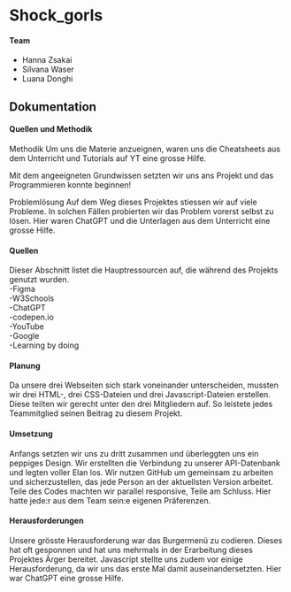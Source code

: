 # Shock_gorls

#### Team 
- Hanna Zsakai
- Silvana Waser
- Luana Donghi 

## Dokumentation


#### Quellen und Methodik

Methodik
Um uns die Materie anzueignen, waren uns die Cheatsheets aus dem Unterricht und Tutorials auf YT eine grosse Hilfe. 

Mit dem angeeigneten Grundwissen setzten wir uns ans Projekt und das Programmieren konnte beginnen!

Problemlösung
Auf dem Weg dieses Projektes stiessen wir auf viele Probleme. In solchen Fällen probierten wir das Problem vorerst selbst zu lösen. Hier waren ChatGPT und die Unterlagen aus dem Unterricht eine grosse Hilfe.


#### Quellen

Dieser Abschnitt listet die Hauptressourcen auf, die während des Projekts genutzt wurden. <br>
-Figma <br>
-W3Schools <br>
-ChatGPT  <br>
-codepen.io <br>
-YouTube <br>
-Google <br>
-Learning by doing <br>


#### Planung
Da unsere drei Webseiten sich stark voneinander unterscheiden, mussten wir drei HTML-, drei CSS-Dateien und drei Javascript-Dateien erstellen. Diese teilten wir gerecht unter den drei Mitgliedern auf. So leistete jedes Teammitglied seinen Beitrag zu diesem Projekt. 

#### Umsetzung
Anfangs setzten wir uns zu dritt zusammen und überleggten uns ein peppiges Design. Wir erstellten die Verbindung zu unserer API-Datenbank und legten voller Elan los. Wir nutzen GitHub um gemeinsam zu arbeiten und sicherzustellen, das jede Person an der aktuellsten Version arbeitet. 
Teile des Codes machten wir parallel responsive, Teile am Schluss. Hier hatte jede:r aus dem Team sein:e eigenen Präferenzen.


#### Herausforderungen
Unsere grösste Herausforderung war das Burgermenü zu codieren. Dieses hat oft gesponnen und hat uns mehrmals in der Erarbeitung dieses Projektes Ärger bereitet. 
Javascript stellte uns zudem vor einige Herausforderung, da wir uns das erste Mal damit auseinandersetzten. Hier war ChatGPT eine grosse Hilfe.

